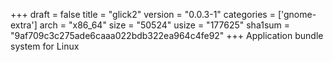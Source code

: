 +++
draft = false
title = "glick2"
version = "0.0.3-1"
categories = ['gnome-extra']
arch = "x86_64"
size = "50524"
usize = "177625"
sha1sum = "9af709c3c275ade6caaa022bdb322ea964c4fe92"
+++
Application bundle system for Linux